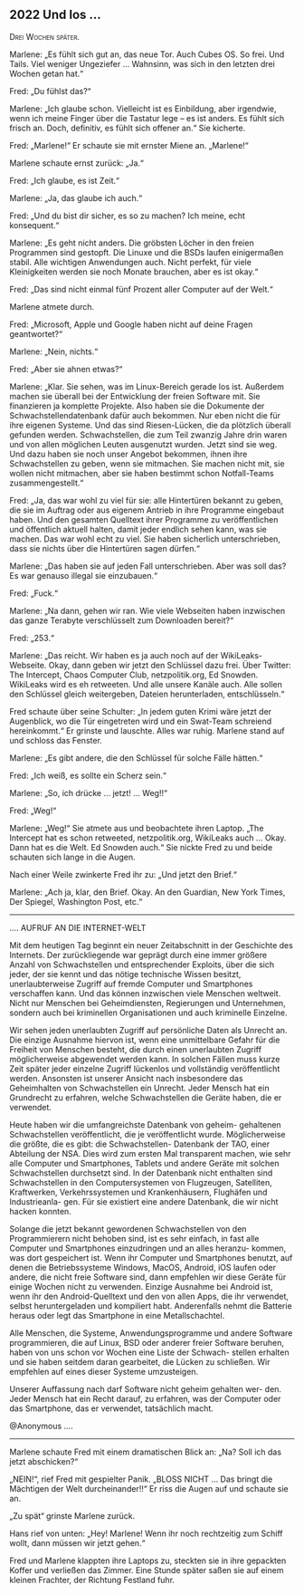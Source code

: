 ## **2022** Und los …  

<span style="font-variant:small-caps;">Drei Wochen später.</span>

Marlene: „Es fühlt sich gut an, das neue Tor.
Auch Cubes OS.
So frei.
Und Tails.
Viel weniger Ungeziefer … Wahnsinn, was sich in den letzten drei Wochen getan hat.“

Fred: „Du fühlst das?“

Marlene: „Ich glaube schon.
Vielleicht ist es Einbildung, aber irgendwie, wenn ich meine Finger über die Tastatur lege – es ist anders.
Es fühlt sich frisch an.
Doch, definitiv, es fühlt sich offener an.“
Sie kicherte.

Fred: „Marlene!“ Er schaute sie mit ernster Miene an.
„Marlene!“

Marlene schaute ernst zurück: „Ja.“

Fred: „Ich glaube, es ist Zeit.“

Marlene: „Ja, das glaube ich auch.“

Fred: „Und du bist dir sicher, es so zu machen?
Ich meine, echt konsequent.“

Marlene: „Es geht nicht anders.
Die gröbsten Löcher in den freien Programmen sind gestopft.
Die Linuxe und die BSDs laufen einigermaßen stabil.
Alle wichtigen Anwendungen auch.
Nicht perfekt, für viele Kleinigkeiten werden sie noch Monate brauchen, aber es ist okay.“

Fred: „Das sind nicht einmal fünf Prozent aller Computer auf der Welt.“

Marlene atmete durch.

Fred: „Microsoft, Apple und Google haben nicht auf deine Fragen geantwortet?“

Marlene: „Nein, nichts.“

Fred: „Aber sie ahnen etwas?“

Marlene: „Klar.
Sie sehen, was im Linux-Bereich gerade los ist.
Außerdem machen sie überall bei der Entwicklung der freien Software mit.
Sie finanzieren ja komplette Projekte.
Also haben sie die Dokumente der Schwachstellendatenbank dafür auch bekommen.
Nur eben nicht die für ihre eigenen Systeme.
Und das sind Riesen-Lücken, die da plötzlich überall gefunden werden.
Schwachstellen, die zum Teil zwanzig Jahre drin waren und von allen möglichen Leuten ausgenutzt wurden.
Jetzt sind sie weg.
Und dazu haben sie noch unser Angebot bekommen, ihnen ihre Schwachstellen zu geben, wenn sie mitmachen.
Sie machen nicht mit, sie wollen nicht mitmachen, aber sie haben bestimmt schon Notfall-Teams zusammengestellt.“

Fred: „Ja, das war wohl zu viel für sie: alle Hintertüren bekannt zu geben, die sie im Auftrag oder aus eigenem Antrieb in ihre Programme eingebaut haben.
Und den gesamten Quelltext ihrer Programme zu veröffentlichen und öffentlich aktuell halten, damit jeder endlich sehen kann, was sie machen.
Das war wohl echt zu viel.
Sie haben sicherlich unterschrieben, dass sie nichts über die Hintertüren sagen dürfen.“

Marlene: „Das haben sie auf jeden Fall unterschrieben.
Aber was soll das?
Es war genauso illegal sie einzubauen.“

Fred: „Fuck.“

Marlene: „Na dann, gehen wir ran.
Wie viele Webseiten haben inzwischen das ganze Terabyte verschlüsselt zum Downloaden bereit?“

Fred: „253.“

Marlene: „Das reicht.
Wir haben es ja auch noch auf der WikiLeaks-Webseite.
Okay, dann geben wir jetzt den Schlüssel dazu frei.
Über Twitter: The Intercept, Chaos Computer Club, netzpolitik.org, Ed Snowden.
WikiLeaks wird es eh retweeten.
Und alle unsere Kanäle auch.
Alle sollen den Schlüssel gleich weitergeben, Dateien herunterladen, entschlüsseln.“

Fred schaute über seine Schulter: „In jedem guten Krimi wäre jetzt der Augenblick, wo die Tür eingetreten wird und ein Swat-Team schreiend hereinkommt.“
Er grinste und lauschte.
Alles war ruhig.
Marlene stand auf und schloss das Fenster.

Marlene: „Es gibt andere, die den Schlüssel für solche Fälle hätten.“

Fred: „Ich weiß, es sollte ein Scherz sein.“

Marlene: „So, ich drücke … jetzt! … Weg!!“

Fred: „Weg!“

Marlene: „Weg!“
Sie atmete aus und beobachtete ihren Laptop.
„The Intercept hat es schon retweeted, netzpolitik.org, WikiLeaks auch … Okay.
Dann hat es die Welt. Ed Snowden auch.“
Sie nickte Fred zu und beide schauten sich lange in die Augen.

Nach einer Weile zwinkerte Fred ihr zu: „Und jetzt den Brief.“

Marlene: „Ach ja, klar, den Brief.
Okay.
An den Guardian, New York Times, Der Spiegel, Washington Post, etc.“

****
....
AUFRUF AN DIE INTERNET-WELT

Mit dem heutigen Tag beginnt ein neuer Zeitabschnitt in der
Geschichte des Internets. Der zurückliegende war geprägt
durch eine immer größere Anzahl von Schwachstellen und
entsprechender Exploits, über die sich jeder, der sie kennt und
das nötige technische Wissen besitzt, unerlaubterweise Zugriff
auf fremde Computer und Smartphones verschaffen kann. Und das
können inzwischen viele Menschen weltweit. Nicht nur Menschen
bei Geheimdiensten, Regierungen und Unternehmen, sondern auch
bei kriminellen Organisationen und auch kriminelle Einzelne.

Wir sehen jeden unerlaubten Zugriff auf persönliche Daten als
Unrecht an. Die einzige Ausnahme hiervon ist, wenn eine
unmittelbare Gefahr für die Freiheit von Menschen besteht,
die durch einen unerlaubten Zugriff möglicherweise abgewendet
werden kann. In solchen Fällen muss kurze Zeit später jeder
einzelne Zugriff lückenlos und vollständig veröffentlicht
werden. Ansonsten ist unserer Ansicht nach insbesondere das
Geheimhalten von Schwachstellen ein Unrecht. Jeder Mensch hat
ein Grundrecht zu erfahren, welche Schwachstellen die Geräte
haben, die er verwendet.

Heute haben wir die umfangreichste Datenbank von geheim-
gehaltenen Schwachstellen veröffentlicht, die je veröffentlicht
wurde. Möglicherweise die größte, die es gibt: die Schwachstellen-
Datenbank der TAO, einer Abteilung der NSA. Dies wird zum ersten
Mal transparent machen, wie sehr alle Computer und Smartphones,
Tablets und andere Geräte mit solchen Schwachstellen durchsetzt
sind. In der Datenbank nicht enthalten sind Schwachstellen in
den Computersystemen von Flugzeugen, Satelliten, Kraftwerken,
Verkehrssystemen und Krankenhäusern, Flughäfen und Industrieanla-
gen. Für sie existiert eine andere Datenbank, die wir nicht hacken
konnten.

Solange die jetzt bekannt gewordenen Schwachstellen von den
Programmierern nicht behoben sind, ist es sehr einfach, in fast
alle Computer und Smartphones einzudringen und an alles heranzu-
kommen, was dort gespeichert ist. Wenn ihr Computer und Smartphones
benutzt, auf denen die Betriebssysteme Windows, MacOS, Android, iOS
laufen oder andere, die nicht freie Software sind, dann empfehlen
wir diese Geräte für einige Wochen nicht zu verwenden. Einzige
Ausnahme bei Android ist, wenn ihr den Android-Quelltext und den
von allen Apps, die ihr verwendet, selbst heruntergeladen und
kompiliert habt. Anderenfalls nehmt die Batterie heraus oder legt
das Smartphone in eine Metallschachtel.

Alle Menschen, die Systeme, Anwendungsprogramme und andere Software
programmieren, die auf Linux, BSD oder anderer freier Software
beruhen, haben von uns schon vor Wochen eine Liste der Schwach-
stellen erhalten und sie haben seitdem daran gearbeitet, die Lücken
zu schließen. Wir empfehlen auf eines dieser Systeme umzusteigen.

Unserer Auffassung nach darf Software nicht geheim gehalten wer-
den. Jeder Mensch hat ein Recht darauf, zu erfahren, was der Computer
oder das Smartphone, das er verwendet, tatsächlich macht.

@Anonymous 
....
****

Marlene schaute Fred mit einem dramatischen Blick an: „Na?
Soll ich das jetzt abschicken?“

„NEIN!“, rief Fred mit gespielter Panik.
„BLOSS NICHT … Das bringt die Mächtigen der Welt durcheinander!!“
Er riss die Augen auf und schaute sie an.

„Zu spät“ grinste Marlene zurück.

Hans rief von unten: „Hey! Marlene! Wenn ihr noch rechtzeitig zum Schiff wollt, dann müssen wir jetzt gehen.“ 

Fred und Marlene klappten ihre Laptops zu, steckten sie in ihre gepackten Koffer und verließen das Zimmer.
Eine Stunde später saßen sie auf einem kleinen Frachter, der Richtung Festland fuhr.
